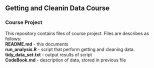 ## Getting and Cleanin Data Course

### Course Project

This repository contains files of course project.
Files are describes as follows:  
**README.md** - this documents  
**run_analysis.R** - script that perform getting and cleaning data.   
**tidy_data_set.txt** - output results of script  
**CodeBook.md** - description of data, stored in previous file

  